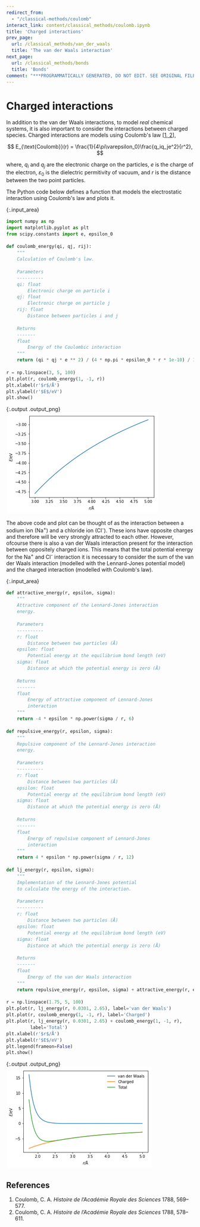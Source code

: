 ```yaml
---
redirect_from:
  - "/classical-methods/coulomb"
interact_link: content/classical_methods/coulomb.ipynb
title: 'Charged interactions'
prev_page:
  url: /classical_methods/van_der_waals
  title: 'The van der Waals interaction'
next_page:
  url: /classical_methods/bonds
  title: 'Bonds'
comment: "***PROGRAMMATICALLY GENERATED, DO NOT EDIT. SEE ORIGINAL FILES IN /content***"
---
```


# Charged interactions

In addition to the van der Waals interactions, to model *real* chemical systems, it is also important to consider the interactions between charged species. 
Charged interactions are models using Coulomb's law [[1, 2](#references)], 

$$ E_{\text{Coulomb}}(r) = \frac{1}{4\pi\varepsilon_0}\frac{q_iq_je^2}{r^2}, $$ 

where, $q_i$ and $q_j$ are the electronic charge on the particles, $e$ is the charge of the electron, $\varepsilon_0$ is the dielectric permitivity of vacuum, and $r$ is the distance between the two point particles. 

The Python code below defines a function that models the electrostatic interaction using Coulomb's law and plots it.



{:.input_area}
```python
import numpy as np
import matplotlib.pyplot as plt
from scipy.constants import e, epsilon_0

def coulomb_energy(qi, qj, rij):
    """
    Calculation of Coulomb's law.
    
    Parameters
    ----------
    qi: float
        Electronic charge on particle i
    qj: float
        Electronic charge on particle j
    rij: float 
        Distance between particles i and j
        
    Returns
    -------
    float
        Energy of the Coulombic interaction
    """
    return (qi * qj * e ** 2) / (4 * np.pi * epsilon_0 * r * 1e-10) / 1.602e-19

r = np.linspace(3, 5, 100)
plt.plot(r, coulomb_energy(1, -1, r))
plt.xlabel(r'$r$/Å')
plt.ylabel(r'$E$/eV')
plt.show()
```



{:.output .output_png}
![png](../images/classical_methods/coulomb_1_0.png)



The above code and plot can be thought of as the interaction between a sodium ion (Na<sup>+</sup>) and a chloride ion (Cl<sup>-</sup>).
These ions have opposite charges and therefore will be very strongly attracted to each other.
However, ofcourse there is also a van der Waals interaction present for the interaction between oppositely charged ions. 
This means that the total potential energy for the Na<sup>+</sup> and Cl<sup>-</sup> interaction it is necessary to consider the sum of the van der Waals interaction (modelled with the Lennard-Jones potential model) and the charged interaction (modelled with Coulomb's law). 



{:.input_area}
```python
def attractive_energy(r, epsilon, sigma):
    """
    Attractive component of the Lennard-Jones interaction
    energy.
    
    Parameters
    ----------
    r: float
        Distance between two particles (Å)
    epsilon: float 
        Potential energy at the equilibrium bond length (eV)
    sigma: float 
        Distance at which the potential energy is zero (Å)
    
    Returns
    -------
    float
        Energy of attractive component of Lennard-Jones 
        interaction
    """
    return -4 * epsilon * np.power(sigma / r, 6)

def repulsive_energy(r, epsilon, sigma):
    """
    Repulsive component of the Lennard-Jones interaction
    energy.
    
    Parameters
    ----------
    r: float
        Distance between two particles (Å)
    epsilon: float 
        Potential energy at the equilibrium bond length (eV)
    sigma: float 
        Distance at which the potential energy is zero (Å)
    
    Returns
    -------
    float
        Energy of repulsive component of Lennard-Jones 
        interaction
    """
    return 4 * epsilon * np.power(sigma / r, 12)

def lj_energy(r, epsilon, sigma):
    """
    Implementation of the Lennard-Jones potential 
    to calculate the energy of the interaction.
    
    Parameters
    ----------
    r: float
        Distance between two particles (Å)
    epsilon: float 
        Potential energy at the equilibrium bond length (eV)
    sigma: float 
        Distance at which the potential energy is zero (Å)
    
    Returns
    -------
    float
        Energy of the van der Waals interaction
    """
    return repulsive_energy(r, epsilon, sigma) + attractive_energy(r, epsilon, sigma)

r = np.linspace(1.75, 5, 100)
plt.plot(r, lj_energy(r, 0.0301, 2.65), label='van der Waals')
plt.plot(r, coulomb_energy(1, -1, r), label='Charged')
plt.plot(r, lj_energy(r, 0.0301, 2.65) + coulomb_energy(1, -1, r), 
         label='Total')
plt.xlabel(r'$r$/Å')
plt.ylabel(r'$E$/eV')
plt.legend(frameon=False)
plt.show()
```



{:.output .output_png}
![png](../images/classical_methods/coulomb_3_0.png)



## References

1. Coulomb, C. A. *Histoire de l’Académie Royale des Sciences* 1788, 569–577.
2. Coulomb, C. A. *Histoire de l’Académie Royale des Sciences* 1788, 578–611.
